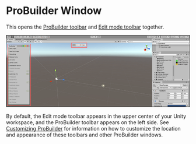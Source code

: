 # ProBuilder Window

This opens the [ProBuilder toolbar](toolbar.md) and [Edit mode toolbar](edit-mode-toolbar.md) together. 

![ProBuilder toolbar and Edit mode toolbar open and close at the same time](images/menu-open.png)

By default, the Edit mode toolbar appears in the upper center of your Unity workspace, and the ProBuilder toolbar appears on the left side. See [Customizing ProBuilder](customizing.md) for information on how to customize the location and appearance of these toolbars and other ProBuilder windows.